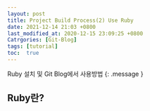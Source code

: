 ```yaml
---
layout: post
title: Project Build Process(2) Use Ruby
date: 2021-12-14 21:03 +0800
last_modified_at: 2020-12-15 23:09:25 +0800
Catrgories: [Git-Blog]
tags: [tutorial]
toc:  true
---
```


Ruby 설치 및 Git Blog에서 사용방법
{: .message }



## Ruby란?